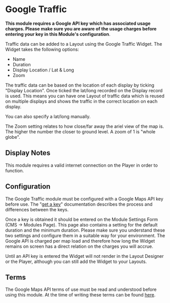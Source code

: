 <!--toc=widgets-->
# Google Traffic

**This module requires a Google API key which has associated usage charges. Please make sure you are aware of the usage charges before entering your key in this Module's configuration**.

Traffic data can be added to a Layout using the Google Traffic Widget. The Widget takes the 
following options:

 - Name
 - Duration
 - Display Location / Lat & Long
 - Zoom

The traffic data can be based on the location of each display by ticking "Display Location".
Once ticked the lat/long recorded on the Display record is used. This means you can have
one Layout of traffic data which is reused on multiple displays and shows the traffic in
the correct location on each display.

You can also specify a lat/long manually.

The Zoom setting relates to how close/far away the ariel view of the map is. The higher
the number the closer to ground level. A zoom of 1 is "whole globe".



## Display Notes

This module requires a valid internet connection on the Player in order to function.



## Configuration

The Google Traffic module must be configured with a Google Maps API key before use. The "[get a key](https://developers.google.com/maps/documentation/javascript/get-api-key)" documentation describes the process and differences between the keys.

Once a key is obtained it should be entered on the Module Settings Form (CMS -> Modules Page). This page also contains a setting for the default duration and the minimum duration. Please make sure you understand these two settings and configure them in a suitable way for your environment. The Google API is charged per map load and therefore how long the Widget remains on screen has a direct relation on the charges you will accrue.

Until an API key is entered the Widget will not render in the Layout Designer or the Player, although you can still add the Widget to your Layouts.



## Terms

The Google Maps API terms of use must be read and understood before using this module. At
the time of writing these terms can be found [here](https://developers.google.com/maps/terms).